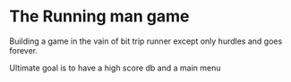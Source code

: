 # The Running man game

Building a game in the vain of bit trip runner except only hurdles and goes forever.


Ultimate goal is to have a high score db and a main menu
